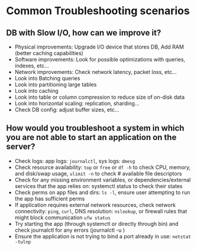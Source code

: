 # Common Troubleshooting scenarios

## DB with Slow I/O, how can we improve it?
- Physical improvements: Upgrade I/O device that stores DB, Add RAM (better caching capabilities)
- Software improvements: Look for possible optimizations with queries, indexes, etc...
- Network improvements: Check network latency, packet loss, etc...
- Look into Batching queries
- Look into partitioning large tables
- Look into caching
- Look into table or column compression to reduce size of on-disk data
- Look into horizontal scaling: replication, sharding...
- Check DB config: adjust buffer sizes, etc...

## How would you troubleshoot a system in which you are not able to start an application on the server?
- Check logs: app logs: `journalctl`, sys logs: `dmesg`
- Check resource availability: `top` or `free` or `df -h` to check CPU, memory, and disk/swap usage, `ulimit -n` to check # available file descriptors
- Check for any missing environment variables, or dependencies/external services that the app relies on: systemctl status <service> to check their states
- Check perms on app files and dirs: `ls -l`, ensure user attempting to run the app has sufficient perms
- If application requires external network resources, check network connectivity: `ping`, `curl`, DNS resolution: `nslookup`, or firewall rules that might block communication `ufw status`
- Try starting the app (through systemctl or directly through bin) and check journalctl for any errors (journalctl -u <service>)
- Ensure the application is not trying to bind a port already in use: `netstat -tulnp`

